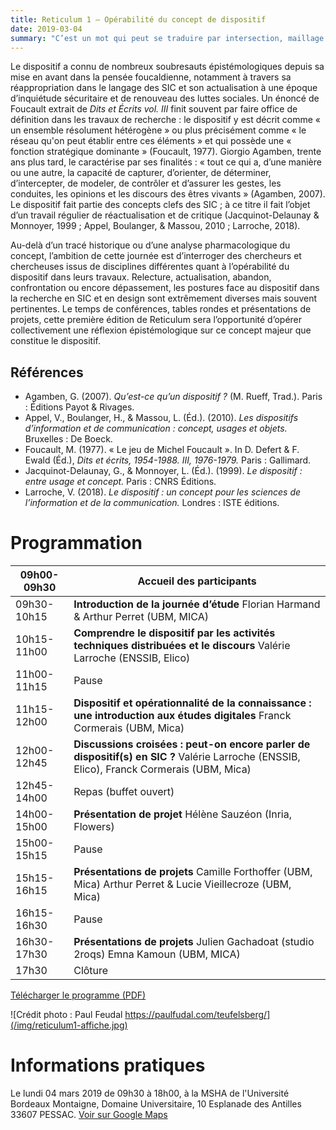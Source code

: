 ```yaml
---
title: Reticulum 1 – Opérabilité du concept de dispositif
date: 2019-03-04
summary: "C’est un mot qui peut se traduire par intersection, maillage ou réseau ; mais il peut également signifier un filet, voire un piège. Reticulum : une locution appropriée pour caractériser ce paradigme multiforme que notre époque a vu se renforcer – celui des réseaux. Un terme polysémique, qui souligne la nécessité d’un travail épistémologique partagé. C’est dans cet esprit que nous avons pensé ce cycle de rencontres entre SIC et design, dont la première édition s’intitule Opérabilité du concept de dispositif."
---
```


Le dispositif a connu de nombreux soubresauts épistémologiques depuis sa mise en avant dans la pensée foucaldienne, notamment à travers sa réappropriation dans le langage des SIC et son actualisation à une époque d’inquiétude sécuritaire et de renouveau des luttes sociales. Un énoncé de Foucault extrait de *Dits et Écrits vol. III* finit souvent par faire office de définition dans les travaux de recherche : le dispositif y est décrit comme « un ensemble résolument hétérogène » ou plus précisément comme « le réseau qu'on peut établir entre ces éléments » et qui possède une « fonction stratégique dominante » (Foucault, 1977). Giorgio Agamben, trente ans plus tard, le caractérise par ses finalités : « tout ce qui a, d’une manière ou une autre, la capacité de capturer, d’orienter, de déterminer, d’intercepter, de modeler, de contrôler et d’assurer les gestes, les conduites, les opinions et les discours des êtres vivants » (Agamben, 2007). Le dispositif fait partie des concepts clefs des SIC ; à ce titre il fait l’objet d’un travail régulier de réactualisation et de critique (Jacquinot-Delaunay & Monnoyer, 1999 ; Appel, Boulanger, & Massou, 2010 ; Larroche, 2018).

Au-delà d’un tracé historique ou d’une analyse pharmacologique du concept, l’ambition de cette journée est d’interroger des chercheurs et chercheuses issus de disciplines différentes quant à l’opérabilité du dispositif dans leurs travaux. Relecture, actualisation, abandon, confrontation ou encore dépassement, les postures face au dispositif dans la recherche en SIC et en design sont extrêmement diverses mais souvent pertinentes. Le temps de conférences, tables rondes et présentations de projets, cette première édition de Reticulum sera l’opportunité d’opérer collectivement une réflexion épistémologique sur ce concept majeur que constitue le dispositif.

## Références

- Agamben, G. (2007). *Qu’est-ce qu’un dispositif ?* (M. Rueff, Trad.). Paris : Éditions Payot & Rivages.
- Appel, V., Boulanger, H., & Massou, L. (Éd.). (2010). *Les dispositifs d’information et de communication : concept, usages et objets.* Bruxelles : De Boeck.
- Foucault, M. (1977). « Le jeu de Michel Foucault ». In D. Defert & F. Ewald (Éd.), *Dits et écrits, 1954-1988. III, 1976-1979.* Paris : Gallimard.
- Jacquinot-Delaunay, G., & Monnoyer, L. (Éd.). (1999). *Le dispositif : entre usage et concept.* Paris : CNRS Éditions.
- Larroche, V. (2018). *Le dispositif : un concept pour les sciences de l’information et de la communication.* Londres : ISTE éditions.

# Programmation

| 09h00-09h30 | Accueil des participants |
|-|-|
| 09h30-10h15 | **Introduction de la journée d’étude** Florian Harmand & Arthur Perret (UBM, MICA) |
| 10h15-11h00 | **Comprendre le dispositif par les activités techniques distribuées et le discours** Valérie Larroche (ENSSIB, Elico) |
| 11h00-11h15 | Pause |
| 11h15-12h00 | **Dispositif et opérationnalité de la connaissance : une introduction aux études digitales** Franck Cormerais (UBM, Mica) |
| 12h00-12h45 | **Discussions croisées : peut-on encore parler de dispositif(s) en SIC ?** Valérie Larroche (ENSSIB, Elico), Franck Cormerais (UBM, Mica) |
| 12h45-14h00 | Repas (buffet ouvert) |
| 14h00-15h00 | **Présentation de projet** Hélène Sauzéon (Inria, Flowers) |
| 15h00-15h15 | Pause |
| 15h15-16h15 | **Présentations de projets** Camille Forthoffer (UBM, Mica) Arthur Perret & Lucie Vieillecroze (UBM, Mica) |
| 16h15-16h30 | Pause |
| 16h30-17h30 | **Présentations de projets** Julien Gachadoat (studio 2roqs) Emna Kamoun (UBM, MICA) |
| 17h30 | Clôture |

[Télécharger le programme (PDF)](/reticulum1-programme.pdf)

![Crédit photo : Paul Feudal https://paulfudal.com/teufelsberg/](/img/reticulum1-affiche.jpg)

# Informations pratiques

Le lundi 04 mars 2019 de 09h30 à 18h00, à la MSHA de l'Université Bordeaux Montaigne, Domaine Universitaire, 10 Esplanade des Antilles 33607 PESSAC. [Voir sur Google Maps](https://www.google.com/maps/place/Maison+Sciences+Homme+Aquitaine/@44.7944306,-0.6187195,15z/data=!4m5!3m4!1s0x0:0xca5004bfedc5fc87!8m2!3d44.7944306!4d-0.6187195)


